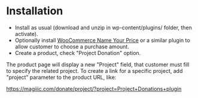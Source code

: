 # Installation

- Install as usual (download and unzip in wp-content/plugins/ folder, then activate).
- Optionally install [WooCommerce Name Your Price](https://woocommerce.com/products/name-your-price/) or a similar plugin to allow customer to choose a purchase amount.
- Create a product, check "Project Donation" option.

The product page will display a new "Project" field, that customer must fill to specify the related project. To create a link for a specific project, add "project" parameter to the product URL, like:

<https://magiiic.com/donate/project/?project=Project+Donations+plugin>
